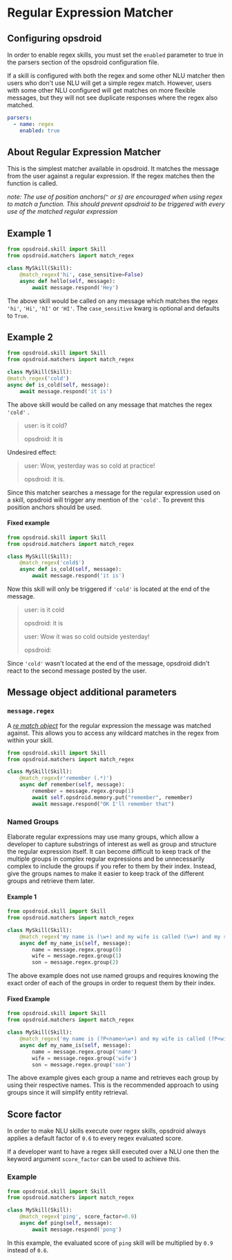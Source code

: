 # Regular Expression Matcher

## Configuring opsdroid

In order to enable regex skills, you must set the `enabled` parameter to true in the parsers section of the opsdroid configuration file.

If a skill is configured with both the regex and some other NLU matcher then users who don't use NLU will get a simple regex match. However, users with some other NLU configured will get matches on more flexible messages, but they will not see duplicate responses where the regex also matched.

```yaml
parsers:
  - name: regex
    enabled: true
```

## About Regular Expression Matcher

This is the simplest matcher available in opsdroid. It matches the message from the user against a regular expression. If the regex matches then the function is called.

_note: The use of position anchors(`^` or `$`) are encouraged when using regex to match a function. This should prevent opsdroid to be triggered with every use of the matched regular expression_

## Example 1

```python
from opsdroid.skill import Skill
from opsdroid.matchers import match_regex

class MySkill(Skill):
    @match_regex('hi', case_sensitive=False)
    async def hello(self, message):
        await message.respond('Hey')
```

The above skill would be called on any message which matches the regex `'hi'`, `'Hi'`, `'hI'` or `'HI'`. The `case_sensitive` kwarg is optional and defaults to `True`.

## Example 2

```python
from opsdroid.skill import Skill
from opsdroid.matchers import match_regex

class MySkill(Skill):
@match_regex('cold')
async def is_cold(self, message):
    await message.respond('it is')
```

The above skill would be called on any message that matches the regex `'cold'` .

> user: is it cold?
>
> opsdroid: it is

Undesired effect:

> user:  Wow, yesterday was so cold at practice!
>
> opsdroid: it is.

Since this matcher searches a message for the regular expression used on a skill, opsdroid will trigger any mention of the `'cold'`. To prevent this position anchors should be used.

#### Fixed example

```python
from opsdroid.skill import Skill
from opsdroid.matchers import match_regex

class MySkill(Skill):
    @match_regex('cold$')
    async def is_cold(self, message):
        await message.respond('it is')
```

Now this skill will only be triggered if `'cold'` is located at the end of the message.

> user: is it cold
>
> opsdroid: it is
>
> user: Wow it was so cold outside yesterday!
>
> opsdroid:

Since `'cold'` wasn't located at the end of the message, opsdroid didn't react to the second message posted by the user.

## Message object additional parameters

### `message.regex`

A _[re match object](https://docs.python.org/3/library/re.html#re.MatchObject)_ for the regular expression the message was matched against. This allows you to access any wildcard matches in the regex from within your skill.

```python
from opsdroid.skill import Skill
from opsdroid.matchers import match_regex

class MySkill(Skill):
    @match_regex(r'remember (.*)')
    async def remember(self, message):
        remember = message.regex.group(1)
        await self.opsdroid.memory.put("remember", remember)
        await message.respond("OK I'll remember that")
```

### Named Groups

Elaborate regular expressions may use many groups, which allow a developer to capture substrings of interest as well as group and structure the regular expression itself.  It can become difficult to keep track of the multiple groups in complex regular expressions and be unnecessarily complex to include the groups if you refer to them by their index.  Instead, give the groups names to make it easier to keep track of the different groups and retrieve them later.

#### Example 1

```python
from opsdroid.skill import Skill
from opsdroid.matchers import match_regex

class MySkill(Skill):
    @match_regex('my name is (\w+) and my wife is called (\w+) and my son is called (\w+)')
    async def my_name_is(self, message):
        name = message.regex.group(0)
        wife = message.regex.group(1)
        son = message.regex.group(2)
```

The above example does not use named groups and requires knowing the exact order of each of the groups in order to request them by their index.

#### Fixed Example

```python
from opsdroid.skill import Skill
from opsdroid.matchers import match_regex

class MySkill(Skill):
    @match_regex('my name is (?P<name>\w+) and my wife is called (?P<wife>\w+) and my son is called (?P<son>\w+)')
    async def my_name_is(self, message):
        name = message.regex.group('name')
        wife = message.regex.group('wife')
        son = message.regex.group('son')
```

The above example gives each group a name and retrieves each group by using their respective names.  This is the recommended approach to using groups since it will simplify entity retrieval.

## Score factor

In order to make NLU skills execute over regex skills, opsdroid always applies a default factor of `0.6` to every regex evaluated score.

If a developer want to have a regex skill executed over a NLU one then the keyword argument `score_factor` can be used to achieve this.


### Example

```python
from opsdroid.skill import Skill
from opsdroid.matchers import match_regex

class MySkill(Skill):
    @match_regex('ping', score_factor=0.9)
    async def ping(self, message):
        await message.respond('pong')
```

In this example, the evaluated score of `ping` skill will be multiplied by `0.9` instead of `0.6`.
